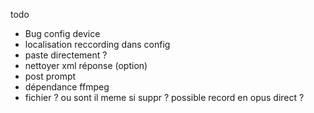 todo

- Bug config device
- localisation reccording dans config
- paste directement ?
- nettoyer xml réponse (option)
- post prompt
- dépendance ffmpeg
- fichier ? ou sont il meme si suppr ? possible record en opus direct ?
